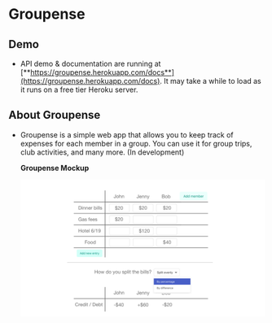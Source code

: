 # Groupense

## Demo

- API demo & documentation are running at [**https://groupense.herokuapp.com/docs**](https://groupense.herokuapp.com/docs). It may take a while to load as it runs on a free tier Heroku server.

## About Groupense

- Groupense is a simple web app that allows you to keep track of expenses for each member in a group. You can use it for group trips, club activities, and many more. (In development)

    **Groupense Mockup**

    ![readme_resources/groupense-mockup.png](readme_resources/groupense-mockup.png)
